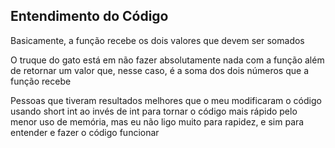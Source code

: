 ## Entendimento do Código

Basicamente, a função recebe os dois valores que devem ser somados

O truque do gato está em não fazer absolutamente nada com a função além de retornar um valor que, nesse caso, é a soma dos dois números que a função recebe

Pessoas que tiveram resultados melhores que o meu modificaram o código usando short int ao invés de int para tornar o código mais rápido pelo menor uso de memória, mas eu não ligo muito para rapidez, e sim para entender e fazer o código funcionar